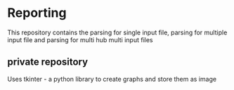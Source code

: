 # Reporting
This repository contains the parsing for single input file, parsing for multiple input file and parsing for multi hub multi input files

## private repository
Uses tkinter - a python library to create graphs and store them as image

